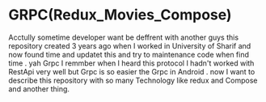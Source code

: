# GRPC(Redux_Movies_Compose)
Acctully sometime developer want be deffrent with another guys  this repository  created 3 years ago when  I worked in University of Sharif  and now found time and updatet this and try to maintenance code when find time . yah Grpc I remmber when I heard this protocol I hadn't worked with RestApi very well but Grpc is so easier the Grpc in Android .  now I want to describe this repository with so many Technology like redux and Compose and another thing.

 
